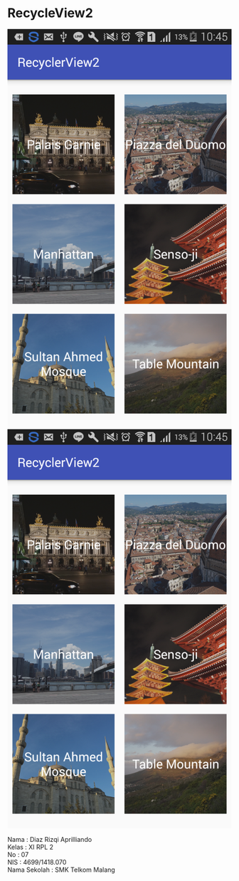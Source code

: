 # RecycleView2

![Screenshot](https://github.com/Cupumendewa/RecycleView2/blob/master/Screenshot_2017-01-18-10-45-41.png)
![Screenshot](https://github.com/Cupumendewa/RecycleView2/blob/master/Screenshot_2017-01-18-10-45-55.png)

Nama : Diaz Rizqi Aprilliando <br>
Kelas : XI RPL 2 <br>
No : 07 <br>
NIS : 4699/1418.070 <br>
Nama Sekolah : SMK Telkom Malang
